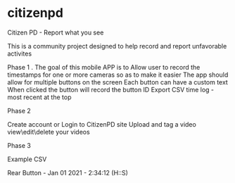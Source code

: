 # citizenpd
Citizen PD - Report what you see

This is a community project designed to help record and report unfavorable activites

Phase 1
.
The goal of this mobile APP is to
Allow user to record the timestamps for one or more cameras so as to make it easier
The app should allow for multiple buttons on the screen
Each button can have a custom text
When clicked the button will record the button ID 
Export CSV time log - most recent at the top

Phase 2

Create account or Login to CitizenPD site
Upload and tag a video
view\edit\delete your videos

Phase 3


Example CSV

Rear Button - Jan 01 2021 - 2:34:12 (H::S)

